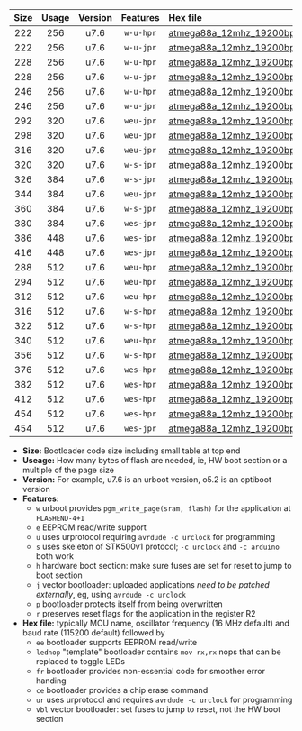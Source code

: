 |Size|Usage|Version|Features|Hex file|
|:-:|:-:|:-:|:-:|:--|
|222|256|u7.6|`w-u-hpr`|[atmega88a_12mhz_19200bps_ur.hex](https://raw.githubusercontent.com/stefanrueger/urboot/main//atmega88a_12mhz_19200bps_ur.hex)|
|222|256|u7.6|`w-u-jpr`|[atmega88a_12mhz_19200bps_ur_vbl.hex](https://raw.githubusercontent.com/stefanrueger/urboot/main//atmega88a_12mhz_19200bps_ur_vbl.hex)|
|228|256|u7.6|`w-u-hpr`|[atmega88a_12mhz_19200bps_lednop_ur.hex](https://raw.githubusercontent.com/stefanrueger/urboot/main//atmega88a_12mhz_19200bps_lednop_ur.hex)|
|228|256|u7.6|`w-u-jpr`|[atmega88a_12mhz_19200bps_lednop_ur_vbl.hex](https://raw.githubusercontent.com/stefanrueger/urboot/main//atmega88a_12mhz_19200bps_lednop_ur_vbl.hex)|
|246|256|u7.6|`w-u-hpr`|[atmega88a_12mhz_19200bps_lednop_fr_ur.hex](https://raw.githubusercontent.com/stefanrueger/urboot/main//atmega88a_12mhz_19200bps_lednop_fr_ur.hex)|
|246|256|u7.6|`w-u-jpr`|[atmega88a_12mhz_19200bps_lednop_fr_ur_vbl.hex](https://raw.githubusercontent.com/stefanrueger/urboot/main//atmega88a_12mhz_19200bps_lednop_fr_ur_vbl.hex)|
|292|320|u7.6|`weu-jpr`|[atmega88a_12mhz_19200bps_ee_ur_vbl.hex](https://raw.githubusercontent.com/stefanrueger/urboot/main//atmega88a_12mhz_19200bps_ee_ur_vbl.hex)|
|298|320|u7.6|`weu-jpr`|[atmega88a_12mhz_19200bps_ee_lednop_ur_vbl.hex](https://raw.githubusercontent.com/stefanrueger/urboot/main//atmega88a_12mhz_19200bps_ee_lednop_ur_vbl.hex)|
|316|320|u7.6|`weu-jpr`|[atmega88a_12mhz_19200bps_ee_lednop_fr_ur_vbl.hex](https://raw.githubusercontent.com/stefanrueger/urboot/main//atmega88a_12mhz_19200bps_ee_lednop_fr_ur_vbl.hex)|
|320|320|u7.6|`w-s-jpr`|[atmega88a_12mhz_19200bps_vbl.hex](https://raw.githubusercontent.com/stefanrueger/urboot/main//atmega88a_12mhz_19200bps_vbl.hex)|
|326|384|u7.6|`w-s-jpr`|[atmega88a_12mhz_19200bps_lednop_vbl.hex](https://raw.githubusercontent.com/stefanrueger/urboot/main//atmega88a_12mhz_19200bps_lednop_vbl.hex)|
|344|384|u7.6|`weu-jpr`|[atmega88a_12mhz_19200bps_ee_lednop_fr_ce_ur_vbl.hex](https://raw.githubusercontent.com/stefanrueger/urboot/main//atmega88a_12mhz_19200bps_ee_lednop_fr_ce_ur_vbl.hex)|
|360|384|u7.6|`w-s-jpr`|[atmega88a_12mhz_19200bps_lednop_fr_vbl.hex](https://raw.githubusercontent.com/stefanrueger/urboot/main//atmega88a_12mhz_19200bps_lednop_fr_vbl.hex)|
|380|384|u7.6|`wes-jpr`|[atmega88a_12mhz_19200bps_ee_vbl.hex](https://raw.githubusercontent.com/stefanrueger/urboot/main//atmega88a_12mhz_19200bps_ee_vbl.hex)|
|386|448|u7.6|`wes-jpr`|[atmega88a_12mhz_19200bps_ee_lednop_vbl.hex](https://raw.githubusercontent.com/stefanrueger/urboot/main//atmega88a_12mhz_19200bps_ee_lednop_vbl.hex)|
|416|448|u7.6|`wes-jpr`|[atmega88a_12mhz_19200bps_ee_lednop_fr_vbl.hex](https://raw.githubusercontent.com/stefanrueger/urboot/main//atmega88a_12mhz_19200bps_ee_lednop_fr_vbl.hex)|
|288|512|u7.6|`weu-hpr`|[atmega88a_12mhz_19200bps_ee_ur.hex](https://raw.githubusercontent.com/stefanrueger/urboot/main//atmega88a_12mhz_19200bps_ee_ur.hex)|
|294|512|u7.6|`weu-hpr`|[atmega88a_12mhz_19200bps_ee_lednop_ur.hex](https://raw.githubusercontent.com/stefanrueger/urboot/main//atmega88a_12mhz_19200bps_ee_lednop_ur.hex)|
|312|512|u7.6|`weu-hpr`|[atmega88a_12mhz_19200bps_ee_lednop_fr_ur.hex](https://raw.githubusercontent.com/stefanrueger/urboot/main//atmega88a_12mhz_19200bps_ee_lednop_fr_ur.hex)|
|316|512|u7.6|`w-s-hpr`|[atmega88a_12mhz_19200bps.hex](https://raw.githubusercontent.com/stefanrueger/urboot/main//atmega88a_12mhz_19200bps.hex)|
|322|512|u7.6|`w-s-hpr`|[atmega88a_12mhz_19200bps_lednop.hex](https://raw.githubusercontent.com/stefanrueger/urboot/main//atmega88a_12mhz_19200bps_lednop.hex)|
|340|512|u7.6|`weu-hpr`|[atmega88a_12mhz_19200bps_ee_lednop_fr_ce_ur.hex](https://raw.githubusercontent.com/stefanrueger/urboot/main//atmega88a_12mhz_19200bps_ee_lednop_fr_ce_ur.hex)|
|356|512|u7.6|`w-s-hpr`|[atmega88a_12mhz_19200bps_lednop_fr.hex](https://raw.githubusercontent.com/stefanrueger/urboot/main//atmega88a_12mhz_19200bps_lednop_fr.hex)|
|376|512|u7.6|`wes-hpr`|[atmega88a_12mhz_19200bps_ee.hex](https://raw.githubusercontent.com/stefanrueger/urboot/main//atmega88a_12mhz_19200bps_ee.hex)|
|382|512|u7.6|`wes-hpr`|[atmega88a_12mhz_19200bps_ee_lednop.hex](https://raw.githubusercontent.com/stefanrueger/urboot/main//atmega88a_12mhz_19200bps_ee_lednop.hex)|
|412|512|u7.6|`wes-hpr`|[atmega88a_12mhz_19200bps_ee_lednop_fr.hex](https://raw.githubusercontent.com/stefanrueger/urboot/main//atmega88a_12mhz_19200bps_ee_lednop_fr.hex)|
|454|512|u7.6|`wes-hpr`|[atmega88a_12mhz_19200bps_ee_lednop_fr_ce.hex](https://raw.githubusercontent.com/stefanrueger/urboot/main//atmega88a_12mhz_19200bps_ee_lednop_fr_ce.hex)|
|454|512|u7.6|`wes-jpr`|[atmega88a_12mhz_19200bps_ee_lednop_fr_ce_vbl.hex](https://raw.githubusercontent.com/stefanrueger/urboot/main//atmega88a_12mhz_19200bps_ee_lednop_fr_ce_vbl.hex)|

- **Size:** Bootloader code size including small table at top end
- **Useage:** How many bytes of flash are needed, ie, HW boot section or a multiple of the page size
- **Version:** For example, u7.6 is an urboot version, o5.2 is an optiboot version
- **Features:**
  + `w` urboot provides `pgm_write_page(sram, flash)` for the application at `FLASHEND-4+1`
  + `e` EEPROM read/write support
  + `u` uses urprotocol requiring `avrdude -c urclock` for programming
  + `s` uses skeleton of STK500v1 protocol; `-c urclock` and `-c arduino` both work
  + `h` hardware boot section: make sure fuses are set for reset to jump to boot section
  + `j` vector bootloader: uploaded applications *need to be patched externally*, eg, using `avrdude -c urclock`
  + `p` bootloader protects itself from being overwritten
  + `r` preserves reset flags for the application in the register R2
- **Hex file:** typically MCU name, oscillator frequency (16 MHz default) and baud rate (115200 default) followed by
  + `ee` bootloader supports EEPROM read/write
  + `lednop` "template" bootloader contains `mov rx,rx` nops that can be replaced to toggle LEDs
  + `fr` bootloader provides non-essential code for smoother error handing
  + `ce` bootloader provides a chip erase command
  + `ur` uses urprotocol and requires `avrdude -c urclock` for programming
  + `vbl` vector bootloader: set fuses to jump to reset, not the HW boot section
